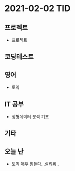 # 2021-02-02 TID

## 프로젝트

- 프로젝트

## 코딩테스트

## 영어

- 토익

## IT 공부

- 정형데이터 분석 기초

## 기타

## 오늘 난

- 토익 매우 힘들다...살려줘..
